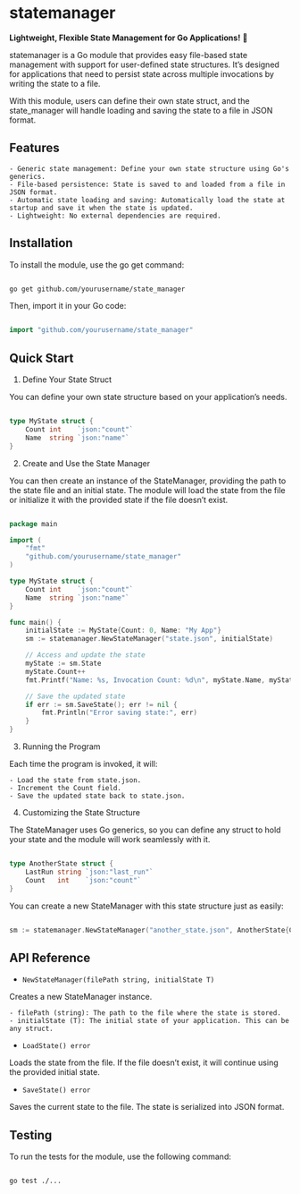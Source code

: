 # statemanager
**Lightweight, Flexible State Management for Go Applications!** 🚀

statemanager is a Go module that provides easy file-based state management with support for user-defined state structures. It’s designed for applications that need to persist state across multiple invocations by writing the state to a file.

With this module, users can define their own state struct, and the state_manager will handle loading and saving the state to a file in JSON format.

 ## Features
    - Generic state management: Define your own state structure using Go's generics.
    - File-based persistence: State is saved to and loaded from a file in JSON format.
    - Automatic state loading and saving: Automatically load the state at startup and save it when the state is updated.
    - Lightweight: No external dependencies are required.

## Installation

To install the module, use the go get command:
```bash

go get github.com/yourusername/state_manager
```
Then, import it in your Go code:

```go

import "github.com/yourusername/state_manager"
```

## Quick Start
1. Define Your State Struct

You can define your own state structure based on your application’s needs.

```go

type MyState struct {
    Count int    `json:"count"`
    Name  string `json:"name"`
}
```
2. Create and Use the State Manager

You can then create an instance of the StateManager, providing the path to the state file and an initial state. The module will load the state from the file or initialize it with the provided state if the file doesn’t exist.

```go

package main

import (
    "fmt"
    "github.com/yourusername/state_manager"
)

type MyState struct {
    Count int    `json:"count"`
    Name  string `json:"name"`
}

func main() {
    initialState := MyState{Count: 0, Name: "My App"}
    sm := statemanager.NewStateManager("state.json", initialState)

    // Access and update the state
    myState := sm.State
    myState.Count++
    fmt.Printf("Name: %s, Invocation Count: %d\n", myState.Name, myState.Count)

    // Save the updated state
    if err := sm.SaveState(); err != nil {
        fmt.Println("Error saving state:", err)
    }
}
```

3. Running the Program

Each time the program is invoked, it will:

    - Load the state from state.json.
    - Increment the Count field.
    - Save the updated state back to state.json.

4. Customizing the State Structure

The StateManager uses Go generics, so you can define any struct to hold your state and the module will work seamlessly with it.

```go

type AnotherState struct {
    LastRun string `json:"last_run"`
    Count   int    `json:"count"`
}
```
You can create a new StateManager with this state structure just as easily:

```go

sm := statemanager.NewStateManager("another_state.json", AnotherState{Count: 0, LastRun: "never"})
```

## API Reference
- `NewStateManager(filePath string, initialState T)`

Creates a new StateManager instance.

    - filePath (string): The path to the file where the state is stored.
    - initialState (T): The initial state of your application. This can be any struct.

- `LoadState() error`

Loads the state from the file. If the file doesn’t exist, it will continue using the provided initial state.

- `SaveState() error`

Saves the current state to the file. The state is serialized into JSON format.

## Testing

To run the tests for the module, use the following command:

```bash

go test ./...
```
